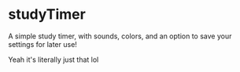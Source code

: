 # studyTimer
A simple study timer, with sounds, colors, and an option to save your settings for later use!

Yeah it's literally just that lol
